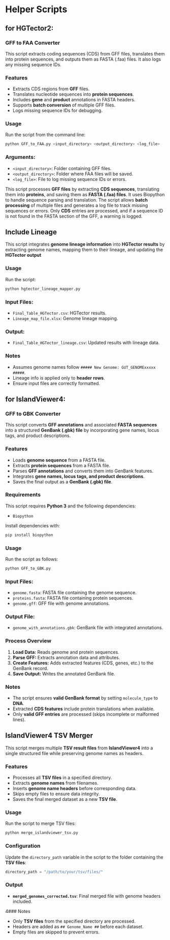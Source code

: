 # Helper Scripts

## for HGTector2:

### GFF to FAA Converter
This script extracts coding sequences (CDS) from GFF files, translates them into protein sequences, and outputs them as FASTA (.faa) files. It also logs any missing sequence IDs.

### Features
- Extracts CDS regions from **GFF** files.
- Translates nucleotide sequences into **protein sequences**.
- Includes **gene** and **product** annotations in FASTA headers.
- Supports **batch conversion** of multiple GFF files.
- Logs missing sequence IDs for debugging.

### Usage
Run the script from the command line:
```bash
python GFF_to_FAA.py <input_directory> <output_directory> <log_file>
```
### Arguments:
- `<input_directory>`: Folder containing GFF files.
- `<output_directory>`: Folder where FAA files will be saved.
- `<log_file>`: File to log missing sequence IDs or errors.

This script processes **GFF files** by extracting **CDS sequences**, translating them into **proteins**, and saving them as **FASTA (.faa) files**. It uses Biopython to handle sequence parsing and translation. The script allows **batch processing** of multiple files and generates a log file to track missing sequences or errors. Only **CDS** entries are processed, and if a sequence ID is not found in the FASTA section of the GFF, a warning is logged.


## Include Lineage
This script integrates **genome lineage information** into **HGTector results** by extracting genome names, mapping them to their lineage, and updating the **HGTector output**

### Usage
Run the script:

```python
python hgtector_lineage_mapper.py
```

### Input Files:
- `Final_Table_HGTector.csv`: HGTector results.
- `Lineage_map_file.xlsx`: Genome lineage mapping.

### Output:
- `Final_Table_HGTector_lineage.csv`: Updated results with lineage data.

### Notes
- Assumes genome names follow `##### New Genome: GUT_GENOMExxxxx #####`.
- Lineage info is applied only to **header rows**.
- Ensure input files are correctly formatted.

## for IslandViewer4:

### GFF to GBK Converter
This script converts **GFF annotations** and associated **FASTA sequences** into a structured **GenBank (.gbk) file** by incorporating gene names, locus tags, and product descriptions.

### Features
- Loads **genome sequence** from a FASTA file.
- Extracts **protein sequences** from a FASTA file.
- Parses **GFF annotations** and converts them into GenBank features.
- Integrates **gene names, locus tags, and product descriptions**.
- Saves the final output as a **GenBank (.gbk) file**.

### Requirements
This script requires **Python 3** and the following dependencies:
- `Biopython`

Install dependencies with:
```bash
pip install biopython
```

### Usage
Run the script as follows:

```python
python GFF_to_GBK.py
```

### Input Files:
- `genome.fasta`: FASTA file containing the genome sequence.
- `proteins.fasta`: FASTA file containing protein sequences.
- `genome.gff`: GFF file with genome annotations.

### Output File:
- `genome_with_annotations.gbk`: GenBank file with integrated annotations.

### Process Overview
1. **Load Data:** Reads genome and protein sequences.
2. **Parse GFF:** Extracts annotation data and attributes.
3. **Create Features:** Adds extracted features (CDS, genes, etc.) to the GenBank record.
4. **Save Output:** Writes the annotated GenBank file.

### Notes
- The script ensures **valid GenBank format** by setting `molecule_type` to **DNA**.
- Extracted **CDS features** include protein translations when available.
- Only **valid GFF entries** are processed (skips incomplete or malformed lines).

  
## IslandViewer4 TSV Merger
This script merges multiple **TSV result files** from **IslandViewer4** into a single structured file while preserving genome names as headers.

### Features
- Processes all **TSV files** in a specified directory.
- Extracts **genome names** from filenames.
- Inserts **genome name headers** before corresponding data.
- Skips empty files to ensure data integrity.
- Saves the final merged dataset as a new **TSV file**.

### Usage
Run the script to merge TSV files:

```python
python merge_islandviewer_tsv.py
```

### Configuration
Update the `directory_path` variable in the script to the folder containing the **TSV files**:
```python
directory_path = "/path/to/your/tsv/files/"
```

### Output
- **`merged_genomes_corrected.tsv`**: Final merged file with genome headers included.

4### Notes
- Only **TSV files** from the specified directory are processed.
- Headers are added as `## Genome_Name ##` before each dataset.
- Empty files are skipped to prevent errors.

















  

